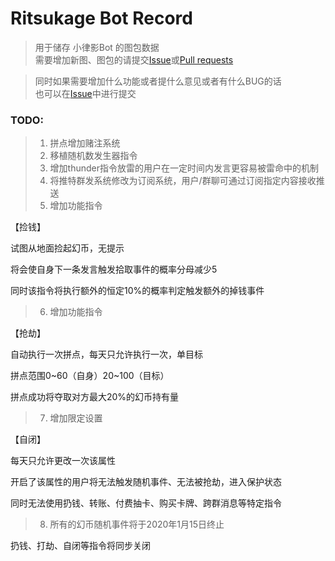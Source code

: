 # Ritsukage Bot Record  

> 用于储存 小律影Bot 的图包数据  
> 需要增加新图、图包的请提交[Issue](https://github.com/BAKAOLC/RitsukageBotRecord/issues)或[Pull requests](https://github.com/BAKAOLC/RitsukageBotRecord/pulls)  

> 同时如果需要增加什么功能或者提什么意见或者有什么BUG的话  
> 也可以在[Issue](https://github.com/BAKAOLC/RitsukageBotRecord/issues)中进行提交  

### TODO:  
> 1. 拼点增加赌注系统  
> 2. 移植随机数发生器指令  
> 3. 增加thunder指令放雷的用户在一定时间内发言更容易被雷命中的机制  
> 4. 将推特群发系统修改为订阅系统，用户/群聊可通过订阅指定内容接收推送  
> 5. 增加功能指令
【捡钱】
试图从地面捡起幻币，无提示
将会使自身下一条发言触发拾取事件的概率分母减少5
同时该指令将执行额外的恒定10%的概率判定触发额外的掉钱事件  
> 6. 增加功能指令
【抢劫】
自动执行一次拼点，每天只允许执行一次，单目标
拼点范围0~60（自身）20~100（目标）
拼点成功将夺取对方最大20%的幻币持有量  
> 7. 增加限定设置
【自闭】
每天只允许更改一次该属性
开启了该属性的用户将无法触发随机事件、无法被抢劫，进入保护状态
同时无法使用扔钱、转账、付费抽卡、购买卡牌、跨群消息等特定指令  
> 8. 所有的幻币随机事件将于2020年1月15日终止
扔钱、打劫、自闭等指令将同步关闭  